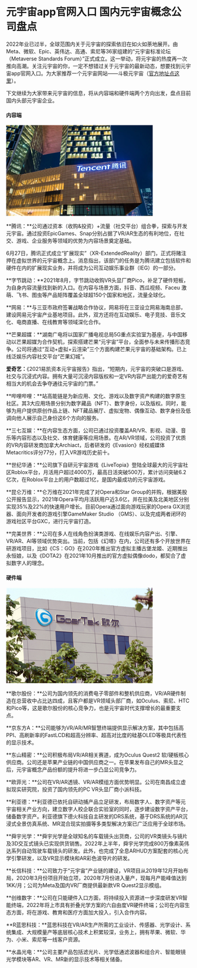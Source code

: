 # 元宇宙app官网入口 国内元宇宙概念公司盘点

2022年业已过半，全球范围内关于元宇宙的探索依旧在如火如荼地展开。由Meta、微软、Epic、英伟达、高通、索尼等36家组建的“元宇宙标准论坛（Metaverse Standards Forum）”正式成立。这一举动，将元宇宙的热度再一次推向高潮。关注元宇宙的你，一定不想错过关于元宇宙的最新动态，想要找到元宇宙app官网入口。为大家推荐一个元宇宙网站——斗极元宇宙（[官方地址点这里](https://demo.metabd.io/)）。

下文继续为大家带来元宇宙的信息，将从内容端和硬件端两个方向出发，盘点目前国内头部元宇宙企业。

#### 内容端

![配图一](0220630154037.png)

**腾讯：**公司通过资本（收购&投资）+流量（社交平台）组合拳，探索与开发元宇宙。通过投资EpicGames、Snap分别占据了VR/AR生态的有利地位，在社交、游戏、企业服务等领域的优势为内容场景奠定基础。

6月27日，腾讯正式成立“扩展现实”（XR-ExtendedReality）部门，正式将赌注押在虚拟世界的元宇宙概念上。消息指出，该部门的任务是为腾讯建立包括软件和硬件在内的扩展现实业务，并将成为公司互动娱乐事业群（IEG）的一部分。

**字节跳动：**2021年8月，字节跳动收购VR头显厂商Pico，补足了硬件短板，为自身内容流量找到新的入口。在内容与场景方面，抖音、西瓜视频、Faceu 激萌、飞书、图虫等产品矩阵覆盖全球超150个国家和地区，流量全球化。

**网易：**与三亚市政府签署战略合作协议，网易将在三亚设立网易海南总部，建设网易元宇宙产业基地项目。此外，双方还将在互动娱乐、电子竞技、音乐文化、电商直播、在线教育等领域深化合作。

**芒果超媒：**湖南广电将以国家广播电视总局5G重点实验室为基座，与中国移动以芒果超媒为合作契机，探索搭建芒果“元宇宙”平台，全面参与未来传播形态竞争。公司将通过“互动+虚拟+云渲染”三个方面构建芒果元宇宙的基础架构。已上线泛娱乐内容社交平台“芒果幻城”。

**爱奇艺：**《2021易凯资本元宇宙报告》指出，“短期内，元宇宙的突破口是游戏、社交与沉浸式内容。拥有大量可沉浸内容版权和一定VR内容产出能力的爱奇艺有相当大的机会去争夺通往元宇宙的门票。”

**哔哩哔哩：**站高能链是为新应用、文化、游戏以及数字资产构建的数字原生社区。其3大应用场景分别为数字藏品（NFT）、数字身份，以及版权。同时，能够为用户提供原创作品上链、NFT藏品展厅、虚拟宠物、偶像互动、数字身份及低调向他人展示自己身份这6个方向的服务。

**三七互娱：**在内容生态方面，公司已通过投资覆盖AR/VR、影视、动漫、音乐等内容形态以及社交、体育健康等应用场景。在AR/VR领域，公司投资了优质的VR内容研发商加拿大Archiact，后者研发的《Evasion》经权威媒体Metacritics评分77分，打入VR游戏历史前十。

**世纪华通：**公司旗下自研元宇宙游戏《LiveTopia》登陆全球最大的元宇宙社区Roblox平台，月活用户超过4000万，最高日活突破500万，累计访问突破6.2亿次，在Roblox平台上的用户数超过1亿，是国内最成功的元宇宙游戏。

**昆仑万维：**仑万维在2021年完成了对Opera和Star Group的并购，根据美股公开报告显示，2021年Opera平均月活跃用户近3.6亿，并在拉美及北美地区分别实现35%及22%的快速用户增长。目前Opera通过面向游戏玩家的Opera GX浏览器、面向开发者的游戏引擎GameMaker Studio （GMS）、以及完成两者闭环的游戏社区平台GXC，进行元宇宙打造。

**完美世界：**公司在多人在线角色扮演类游戏、在线娱乐内容产出、引擎、VR/AR、AI等领域优势突出。当前，包括《幻塔》在内，公司还有多个开放世界在研游戏项目，比如《CS：GO》在2020年推出官方虚拟主播古堡龙姬、近期推出永恒娘，以及《DOTA2》在2021年10月推出的官方虚拟偶像dodo，都契合了虚拟数字人的理念。

#### 硬件端

![配图一](20220630154047.png)

**歌尔股份：**公司为国内领先的消费电子零部件和整机供应商，VR/AR硬件制造在总营收中占比达四成，且客户都是VR领域头部厂商，如Oculus、索尼、HTC和Pico等，这是歌尔股份的核心竞争力，也是元宇宙时代支撑增长的最重要支点。

**京东方A：**公司能够为VR/AR/MR智慧终端提供显示解决方案，其中包括高PPI、高刷新率的FastLCD和超高分辨率、超高对比度的硅基OLED等极具代表性的显示技术。

**东山精密：**公司积极布局VR/AR相关赛道，成为Oculus Quest2 软/硬板核心供应商。公司还是苹果产业链的中国供应商之一。在苹果发布自己的MR头显之后，元宇宙概念产品份额的提升将进一步凸显公司竞争力。

**欧菲光：**公司在VR/AR透镜、VR/AR模组方面优势明显。公司在南昌成立虚拟现实研究院，投资了国内领先的PC VR头显厂商小派科技。

**利亚德：**利亚德已依托自研动捕产品立足研发，布局数字人、数字资产等元宇宙相关产业方向，建立数字人校企联合实验室的同时，逐步建设数字资产平台，储备数字资产。利亚德旗下德火科技自主研发的DRS系统，基于DRS系统的AR沉浸式全景仿真系统、MR混合现实拍摄等多类型解决方案已广泛应用于全球市场。

**舜宇光学：**舜宇光学是全球知名的车载镜头出货商，公司的VR类镜头与镜片及3D交互式镜头已实现供货销售。2022年上半年，舜宇光学完成800万像素英伟达系列自动驾驶车载镜头的研发。此外，也完成了全息ARHUD方案配套的核心光学引擎研发，以及VR显示模块和AR彩色波导片的研发。

**长信科技：**公司致力于“元宇宙”产业链的建设，VR项目从2019年12月开始布局，2020年3月份项目开始立项，2020年7月份进入量产，现每月产能峰值达到1KK/月；公司为Meta及国内VR厂商提供最新款VR Quest2显示模组。

**创维数字：**公司在只能硬件入口方面，将持续投入资源进一步深度研发VR智能终端，2022年将上市具有折叠光学方案的六自由度VR硬件终端；公司在内容生态方面，将在游戏、教育和医疗方面加大投入，引入合作内容。

**R蓝思科技：**蓝思科技在VR/AR生产所需的工业设计、传感器、光学设计、系统集成、大规模量产等底层核心技术上积累较深，业务上，拥有苹果、微软、华为、小米、索尼等一线客户资源。

**水晶光电：**公司主要产品包括滤光片、光学低通滤波器和组合片、智能眼镜光学模块等AR、VR、MR新的显示技术等相关储备。

